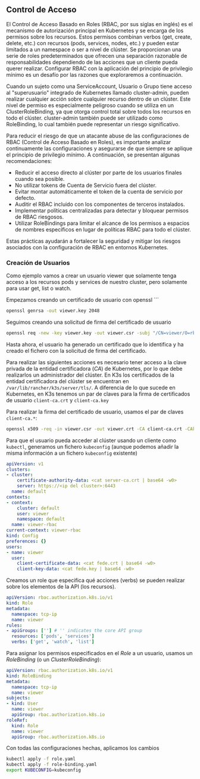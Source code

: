 ## Control de Acceso

El Control de Acceso Basado en Roles (RBAC, por sus siglas en inglés) es el mecanismo de autorización principal en Kubernetes y se encarga de los permisos sobre los recursos. Estos permisos combinan verbos (get, create, delete, etc.) con recursos (pods, services, nodes, etc.) y pueden estar limitados a un namespace o ser a nivel de clúster. Se proporcionan una serie de roles predeterminados que ofrecen una separación razonable de responsabilidades dependiendo de las acciones que un cliente pueda querer realizar. Configurar RBAC con la aplicación del principio de privilegio mínimo es un desafío por las razones que exploraremos a continuación.

Cuando un sujeto como una ServiceAccount, Usuario o Grupo tiene acceso al "superusuario" integrado de Kubernetes llamado cluster-admin, pueden realizar cualquier acción sobre cualquier recurso dentro de un clúster. Este nivel de permiso es especialmente peligroso cuando se utiliza en un ClusterRoleBinding, ya que otorga control total sobre todos los recursos en todo el clúster. cluster-admin también puede ser utilizado como RoleBinding, lo cual también puede representar un riesgo significativo.

Para reducir el riesgo de que un atacante abuse de las configuraciones de RBAC (Control de Acceso Basado en Roles), es importante analizar continuamente las configuraciones y asegurarse de que siempre se aplique el principio de privilegio mínimo. A continuación, se presentan algunas recomendaciones:

- Reducir el acceso directo al clúster por parte de los usuarios finales cuando sea posible.
- No utilizar tokens de Cuenta de Servicio fuera del clúster.
- Evitar montar automáticamente el token de la cuenta de servicio por defecto.
- Auditir el RBAC incluido con los componentes de terceros instalados.
- Implementar políticas centralizadas para detectar y bloquear permisos de RBAC riesgosos.
- Utilizar RoleBindings para limitar el alcance de los permisos a espacios de nombres específicos en lugar de políticas RBAC para todo el clúster.

Estas prácticas ayudarán a fortalecer la seguridad y mitigar los riesgos asociados con la configuración de RBAC en entornos Kubernetes.

### Creación de Usuarios

Como ejemplo vamos a crear un usuario viewer que solamente tenga acceso a los recursos pods y services de nuestro cluster, pero solamente para usar get, list o watch.

Empezamos creando un certificado de usuario con openssl ```

```bash
openssl genrsa -out viewer.key 2048
```

Seguimos creando una solicitud de firma del certificado de usuario

```sh
openssl req -new -key viewer.key -out viewer.csr -subj "/CN=viewer/O=rbac"
```

Hasta ahora, el usuario ha generado un certificado que lo identifica y ha creado el fichero con la solicitud de firma del certificado.

Para realizar las siguientes acciones es necesario tener acceso a la clave privada de la entidad certificadora (*CA*) de Kubernetes, por lo que debe realizarlos un administrador del clúster. En K3s los certificados de la entidad certificadora del clúster se encuentran en `/var/lib/rancher/k3s/server/tls/`. A diferencia de lo que sucede en Kubernetes, en K3s tenemos un par de claves para la firma de certificados de usuario `client-ca.crt` y `client-ca.key` 

Para realizar la firma del certificado de usuario, usamos el par de claves `client-ca.*`:

```sh
openssl x509 -req -in viewer.csr -out viewer.crt -CA client-ca.crt -CAkey client-ca.key -CAcreateserial -days 365
```

Para que el usuario pueda acceder al clúster usando un cliente como `kubectl`, generamos un fichero `kubeconfig` (aunque podemos añadir la misma información a un fichero `kubeconfig` existente)

```yaml
apiVersion: v1
clusters:
- cluster:
    certificate-authority-data: <cat server-ca.crt | base64 -w0>
    server: https://<ip del cluster>:6443
  name: default
contexts:
- context:
    cluster: default
    user: viewer
    namespace: default
  name: viewer-rbac
current-context: viewer-rbac
kind: Config
preferences: {}
users:
- name: viewer
  user:
    client-certificate-data: <cat fede.crt | base64 -w0>
    client-key-data: <cat fede.key | base64 -w0>
```

Creamos un role que especifica qué acciones (verbs) se pueden realizar sobre los elementos de la API (los recursos).

```yaml
apiVersion: rbac.authorization.k8s.io/v1
kind: Role
metadata:
  namespace: tcp-ip
  name: viewer
rules:
- apiGroups: [''] # '' indicates the core API group
  resources: ['pods', 'services']
  verbs: ['get', 'watch', 'list']
```

Para asignar los permisos especificados en el *Role* a un usuario, usamos un *RoleBinding* (o un *ClusterRoleBinding*):

```yaml
apiVersion: rbac.authorization.k8s.io/v1
kind: RoleBinding
metadata:
  namespace: tcp-ip
  name: viewer
subjects:
- kind: User
  name: viewer
  apiGroup: rbac.authorization.k8s.io
roleRef:
  kind: Role
  name: viewer
  apiGroup: rbac.authorization.k8s.io
```

Con todas las configuraciones hechas, aplicamos los cambios

```sh
kubectl apply -f role.yaml
kubectl apply -f role-binding.yaml
export KUBECONFIG=kubeconfig
```
